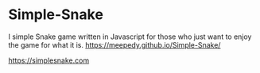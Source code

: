 # Simple-Snake
I simple Snake game written in Javascript for those who just want to enjoy the game for what it is.
https://meepedy.github.io/Simple-Snake/

https://simplesnake.com
